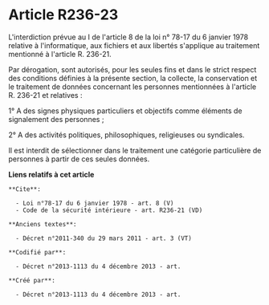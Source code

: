 # Article R236-23

L'interdiction prévue au I de l'article 8 de la loi n° 78-17 du 6 janvier 1978 relative à l'informatique, aux fichiers et aux
libertés s'applique au traitement mentionné à l'article R. 236-21. 

Par dérogation, sont autorisés, pour les seules fins et dans le strict respect des conditions définies à la présente section,
la collecte, la conservation et le traitement de données concernant les personnes mentionnées à l'article R. 236-21 et
relatives : 

1° A des signes physiques particuliers et objectifs comme éléments de signalement des personnes ; 

2° A des activités politiques, philosophiques, religieuses ou syndicales. 

Il est interdit de sélectionner dans le traitement une catégorie particulière de personnes à partir de ces seules données.

**Liens relatifs à cet article**

	**Cite**:

	  - Loi n°78-17 du 6 janvier 1978 - art. 8 (V)
	  - Code de la sécurité intérieure - art. R236-21 (VD)

	**Anciens textes**:

	  - Décret n°2011-340 du 29 mars 2011 - art. 3 (VT)

	**Codifié par**:

	  - Décret n°2013-1113 du 4 décembre 2013 - art.

	**Créé par**:

	  - Décret n°2013-1113 du 4 décembre 2013 - art.
